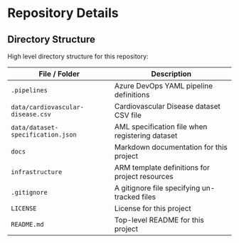 # Repository Details

## Directory Structure

High level directory structure for this repository:

| File / Folder                     | Description                                     |
| --------------------------------- | ----------------------------------------------- |
| `.pipelines`                      | Azure DevOps YAML pipeline definitions          |
| `data/cardiovascular-disease.csv` | Cardiovascular Disease dataset CSV file         |
| `data/dataset-specification.json` | AML specification file when registering dataset |
| `docs`                            | Markdown documentation for this project         |
| `infrastructure`                  | ARM template definitions for project resources  |
| `.gitignore`                      | A gitignore file specifying un-tracked files    |
| `LICENSE`                         | License for this project                        |
| `README.md`                       | Top-level README for this project               |
